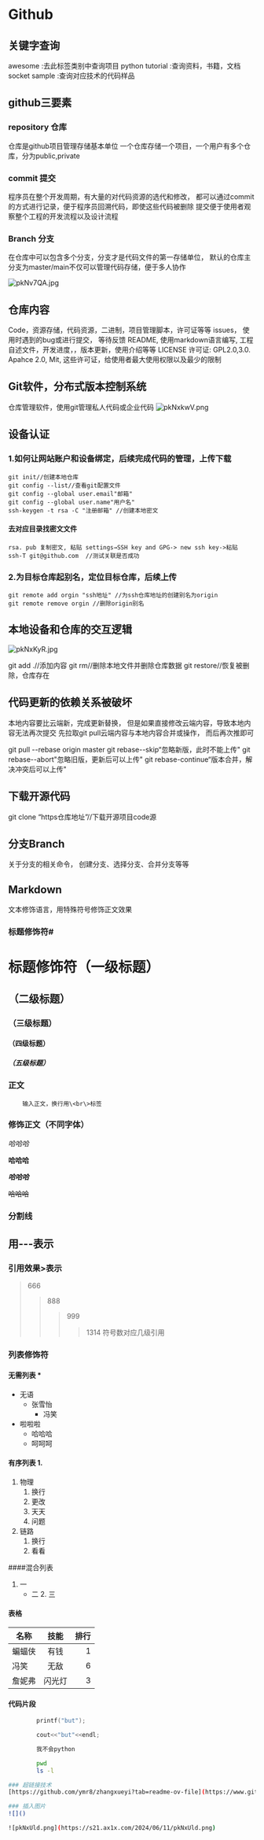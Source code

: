 # Github

## 关键字查询
awesome :去此标签类别中查询项目
python tutorial :查询资料，书籍，文档
socket sample :查询对应技术的代码样品

## github三要素

### repository 仓库
仓库是github项目管理存储基本单位
一个仓库存储一个项目，一个用户有多个仓库，分为public,private

### commit 提交
程序员在整个开发周期，有大量的对代码资源的选代和修改，
都可以通过commit的方式进行记录，便于程序员回溯代码，即使这些代码被删除
提交便于使用者观察整个工程的开发流程以及设计流程

### Branch 分支
在仓库中可以包含多个分支，分支才是代码文件的第一存储单位，
默认的仓库主分支为master/main不仅可以管理代码存储，便于多人协作

![pkNv7QA.jpg](https://s21.ax1x.com/2024/06/11/pkNv7QA.jpg)

## 仓库内容
Code，资源存储，代码资源，二进制，项目管理脚本，许可证等等
issues， 使用时遇到的bug或进行提交， 等待反馈
README, 使用markdown语言编写, 工程自述文件，开发进度，，版本更新，使用介绍等等
LICENSE 许可证: GPL2.0,3.0. Apahce 2.0, Mit, 这些许可证，给使用者最大使用权限以及最少的限制

## Git软件，分布式版本控制系统
仓库管理软件，使用git管理私人代码或企业代码
![pkNxkwV.png](https://s21.ax1x.com/2024/06/11/pkNxkwV.png)

## 设备认证
### 1.如何让网站账户和设备绑定，后续完成代码的管理，上传下载
	git init//创建本地仓库
	git config --list//查看git配置文件
	git config --global user.email"邮箱"
	git config --global user.name"用户名"
	ssh-keygen -t rsa -C "注册邮箱" //创建本地密文
#### 去对应目录找密文文件
	rsa. pub 复制密文, 粘贴 settings→SSH key and GPG-> new ssh key->粘贴
	ssh-T git@github.com  //测试关联是否成功
### 2.为目标仓库起别名，定位目标仓库，后续上传
	git remote add orgin "ssh地址" //为ssh仓库地址的创建别名为origin
	git remote remove orgin //删除origin别名

## 本地设备和仓库的交互逻辑
![pkNxKyR.jpg](https://s21.ax1x.com/2024/06/11/pkNxKyR.jpg)

git add .//添加内容
git rm//删除本地文件并删除仓库数据
git restore//恢复被删除，仓库存在

## 代码更新的依赖关系被破坏
本地内容要比云端新，完成更新替换， 但是如果直接修改云端内容，导致本地内容无法再次提交
先拉取git pull云端内容与本地内容合并或操作， 而后再次推即可

git pull --rebase  origin master
git rebase--skip“忽略新版，此时不能上传"
git rebase--abort"忽略旧版，更新后可以上传"
git rebase-continue“版本合并，解决冲突后可以上传"

## 下载开源代码

git clone “https仓库地址”//下载开源项目code源

## 分支Branch

关于分支的相关命令， 创建分支、选择分支、合并分支等等

## Markdown
文本修饰语言，用特殊符号修饰正文效果<br>
 
### 标题修饰符\#

# 标题修饰符（一级标题）
## （二级标题）
### （三级标题）
#### （四级标题）
##### （五级标题）

### 正文
        输入正文，换行用\<br\>标签
### 修饰正文（不同字体）

*哈哈哈*

**哈哈哈**

***哈哈哈***

~~哈哈哈~~

### 分割线
  用\-\-\-表示
---

### 引用效果\>表示
> 666
>> 888
>>> 999
>>>> 1314
符号数对应几级引用

### 列表修饰符
#### 无需列表 \*
* 无语
  * 张雪怡
    * 冯笑
* 啦啦啦
  * 哈哈哈
  * 呵呵呵

#### 有序列表 1.
1. 物理
   1. 换行
   2. 更改
   3. 天天
   4. 问题
2. 链路
   1. 换行
   2. 看看

####混合列表
1. 一
   * 二
     2. 三

#### 表格
名称|技能|排行
--|:--:|--:
蝙蝠侠|有钱|1
冯笑|无敌|6
詹妮弗|闪光灯|3

#### 代码片段

```c
        printf("but");
```

```cpp
        cout<<"but"<<endl;
```

```python
        我不会python
```

```bash
        pwd
        ls -l

### 超链接技术
[https://github.com/ymr8/zhangxueyi?tab=readme-ov-file](https://www.github.com "点击访问")

### 插入图片
![]()

![pkNxUld.png](https://s21.ax1x.com/2024/06/11/pkNxUld.png)


